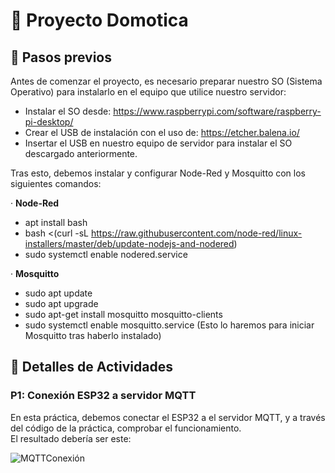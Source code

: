 # 🤖 Proyecto Domotica

## 📄 Pasos previos

Antes de comenzar el proyecto, es necesario preparar nuestro SO (Sistema Operativo) para instalarlo en el equipo que utilice nuestro servidor:

- Instalar el SO desde: https://www.raspberrypi.com/software/raspberry-pi-desktop/
- Crear el USB de instalación con el uso de: https://etcher.balena.io/
- Insertar el USB en nuestro equipo de servidor para instalar el SO descargado anteriormente.

Tras esto, debemos instalar y configurar Node-Red y Mosquitto con los siguientes comandos:

· **Node-Red**
- apt install bash
- bash <(curl -sL https://raw.githubusercontent.com/node-red/linux-installers/master/deb/update-nodejs-and-nodered)
- sudo systemctl enable nodered.service

· **Mosquitto**
- sudo apt update
- sudo apt upgrade
- sudo apt-get install mosquitto mosquitto-clients
- sudo systemctl enable mosquitto.service (Esto lo haremos para iniciar Mosquitto tras haberlo instalado)

## 📄 Detalles de Actividades

### P1: Conexión ESP32 a servidor MQTT

En esta práctica, debemos conectar el ESP32 a el servidor MQTT, y a través del código de la práctica, comprobar el funcionamiento.<br/>
El resultado debería ser este:

![MQTTConexión](https://github.com/SiploxT/Domotica/assets/102182731/e75a2a01-2a71-4465-959c-adeadcf73bfe)
